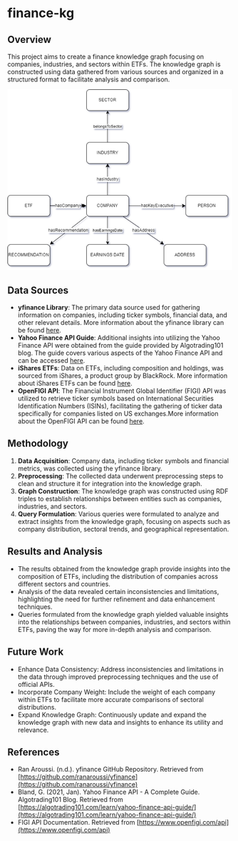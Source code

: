 # finance-kg

## Overview
This project aims to create a finance knowledge graph focusing on companies, industries, and sectors within ETFs. The knowledge graph is constructed using data gathered from various sources and organized in a structured format to facilitate analysis and comparison.

<p align="center">
  <img src="finance-kg.png">
</p>

## Data Sources
- **yfinance Library**: The primary data source used for gathering information on companies, including ticker symbols, financial data, and other relevant details. More information about the yfinance library can be found [here](https://github.com/ranaroussi/yfinance).
- **Yahoo Finance API Guide**: Additional insights into utilizing the Yahoo Finance API were obtained from the guide provided by Algotrading101 blog. The guide covers various aspects of the Yahoo Finance API and can be accessed [here](https://algotrading101.com/learn/yahoo-finance-api-guide/).
- **iShares ETFs**: Data on ETFs, including composition and holdings, was sourced from iShares, a product group by BlackRock. More information about iShares ETFs can be found [here](https://www.ishares.com/us).
- **OpenFIGI API**: The Financial Instrument Global Identifier (FIGI) API was utilized to retrieve ticker symbols based on International Securities Identification Numbers (ISINs), facilitating the gathering of ticker data specifically for companies listed on US exchanges.More information about the OpenFIGI API can be found [here](https://www.openfigi.com/api).

## Methodology
1. **Data Acquisition**: Company data, including ticker symbols and financial metrics, was collected using the yfinance library.
2. **Preprocessing**: The collected data underwent preprocessing steps to clean and structure it for integration into the knowledge graph.
3. **Graph Construction**: The knowledge graph was constructed using RDF triples to establish relationships between entities such as companies, industries, and sectors.
4. **Query Formulation**: Various queries were formulated to analyze and extract insights from the knowledge graph, focusing on aspects such as company distribution, sectoral trends, and geographical representation.


## Results and Analysis
- The results obtained from the knowledge graph provide insights into the composition of ETFs, including the distribution of companies across different sectors and countries.
- Analysis of the data revealed certain inconsistencies and limitations, highlighting the need for further refinement and data enhancement techniques.
- Queries formulated from the knowledge graph yielded valuable insights into the relationships between companies, industries, and sectors within ETFs, paving the way for more in-depth analysis and comparison.

## Future Work
- Enhance Data Consistency: Address inconsistencies and limitations in the data through improved preprocessing techniques and the use of official APIs.
- Incorporate Company Weight: Include the weight of each company within ETFs to facilitate more accurate comparisons of sectoral distributions.
- Expand Knowledge Graph: Continuously update and expand the knowledge graph with new data and insights to enhance its utility and relevance.

## References
- Ran Aroussi. (n.d.). yfinance GitHub Repository. Retrieved from [https://github.com/ranaroussi/yfinance](https://github.com/ranaroussi/yfinance)
- Bland, G. (2021, Jan). Yahoo Finance API - A Complete Guide. Algotrading101 Blog. Retrieved from [https://algotrading101.com/learn/yahoo-finance-api-guide/](https://algotrading101.com/learn/yahoo-finance-api-guide/)
- FIGI API Documentation. Retrieved from [https://www.openfigi.com/api](https://www.openfigi.com/api)

